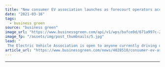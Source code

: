 ```yaml
---
title: "New consumer EV association launches as forecourt operators accelerate charger roll out"
date: "2021-03-16"
tags: 
  - business green
source: "business green"
image_url: "https://www.businessgreen.com/api/v1/wps/bafce0d/671a997c-2de2-499e-8ffd-3d988c603bdd/7/Electric-vehicle-charging-185x114.jpg"
image_fp: "/assets/img/post_thumbnails/5.jpg"
lead: "
 The Electric Vehicle Association is open to anyone currently driving or intending to drive an EV, with membership costing £20 a year ..."
article_url: "https://www.businessgreen.com/news/4028510/consumer-ev-association-launches-forecourt-operators-accelerate-charger-roll"
---
```


---
